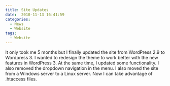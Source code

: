 ```yaml
---
title: Site Updates
date:  2010-11-13 16:41:59
categories:
  - News
  - Website
tags:
  - Website
---
```


It only took me 5 months but I finally updated the site from WordPress 2.9 to Wordpress 3. I wanted to redesign the theme to work better with the new features in WordPress 3. At the same time, I updated some functionality. I also removed the dropdown navigation in the menu. I also moved the site from a Windows server to a Linux server. Now I can take advantage of .htaccess files.
